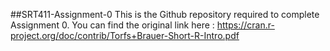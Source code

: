 ##SRT411-Assignment-0
This is the Github repository required to complete Assignment 0.
You can find the original link here :
https://cran.r-project.org/doc/contrib/Torfs+Brauer-Short-R-Intro.pdf
